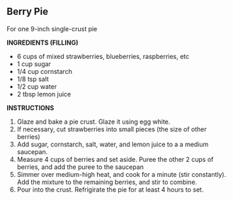 ## Berry Pie

For one 9-inch single-crust pie

**INGREDIENTS (FILLING)**

- 6 cups of mixed strawberries, blueberries, raspberries, etc
- 1 cup sugar
- 1/4 cup cornstarch
- 1/8 tsp salt
- 1/2 cup water
- 2 tbsp lemon juice

**INSTRUCTIONS**

1. Glaze and bake a pie crust. Glaze it using egg white.
1. If necessary, cut strawberries into small pieces (the size of other berries)
1. Add sugar, cornstarch, salt, water, and lemon juice to a a medium saucepan.
1. Measure 4 cups of berries and set aside. Puree the other 2 cups of berries, and add the puree to the saucepan
1. Simmer over medium-high heat, and cook for a minute (stir constantly). Add the mixture to the remaining berries, and stir to combine.
1. Pour into the crust. Refrigirate the pie for at least 4 hours to set.
